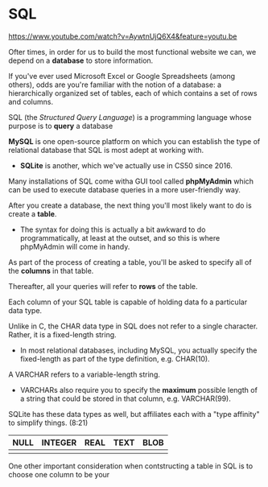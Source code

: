 # SQL

https://www.youtube.com/watch?v=AywtnUjQ6X4&feature=youtu.be

Ofter times, in order for us to build the most functional website we can, we depend on a **database** to store information.

If you've ever used Microsoft Excel or Google Spreadsheets (among others), odds are you're familiar with the notion of a database: a hierarchically organized set of tables, each of which contains a set of rows and columns.

SQL (the *Structured Query Language*) is a programming language whose purpose is to **query** a database 

**MySQL** is one open-source platform on which you can establish the type of relational database that SQL is most adept at working with.

- **SQLite** is another, which we've actually use in CS50 since 2016.

Many installations of SQL come witha GUI tool called **phpMyAdmin** which can be used to execute database queries in a more user-friendly way.

After you create a database, the next thing you'll most likely want to do is create a **table**.

- The syntax for doing this is actually a bit awkward to do programmatically, at least at the outset, and so this is where phpMyAdmin will come in handy.

As part of the process of creating a table, you'll be asked to specify all of the **columns** in that table.

Thereafter, all your queries will refer to **rows** of the table.

Each column of your SQL table is capable of holding data fo a particular data type.

Unlike in C, the CHAR data type in SQL does not refer to a single character. Rather, it is a fixed-length string.

- In most relational databases, including MySQL, you actually specify the fixed-length as part of the type definition, e.g. CHAR(10).

A VARCHAR refers to a variable-length string.

- VARCHARs also require you to specify the **maximum** possible length of a string that could be stored in that column, e.g. VARCHAR(99).

SQLite has these data types as well, but affiliates each with a "type affinity" to simplify things. (8:21)

 

| NULL | INTEGER | REAL | TEXT | BLOB |
| :--: | :-----: | :--: | :--: | :--: |
|      |         |      |      |      |

One other important consideration when contstructing a table in SQL is to choose one column to be your 